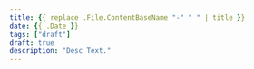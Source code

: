 ```yaml
---
title: {{ replace .File.ContentBaseName "-" " " | title }}
date: {{ .Date }}
tags: ["draft"]
draft: true
description: "Desc Text."
---
```

